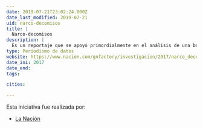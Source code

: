 ```yaml
---
date: 2019-07-21T23:02:24.000Z
date_last_modified: 2019-07-21
uid: narco-decomisos
title: |
  Narco-decomisos
description: |
  Es un reportaje que se apoyó primordialmente en el análisis de una base de datos de la Oficina de las Naciones Unidas contra la Droga y el Delito (UNODC).
type: Periodismo de datos
website: https://www.nacion.com/gnfactory/investigacion/2017/narco_decomisos/nota1.html?desktop=true
date_ini: 2017
date_end: 
tags:

cities: 

---
```


Esta iniciativa fue realizada por:

- [La Nación](/organizaciones/la-nacion-cr)

